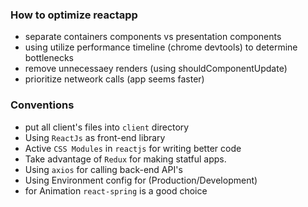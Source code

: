 ### How to optimize reactapp

-   separate containers components vs presentation components
-   using utilize performance timeline (chrome devtools) to determine bottlenecks
-   remove unnecessaey renders (using shouldComponentUpdate)
-   prioritize netweork calls (app seems faster)

### Conventions

-   put all client's files into `client` directory
-   Using `ReactJs` as front-end library
-   Active `CSS Modules` in `reactjs` for writing better code
-   Take advantage of `Redux` for making statful apps.
-   Using `axios` for calling back-end API's
-   Using Environment config for (Production/Development)
-   for Animation `react-spring` is a good choice
